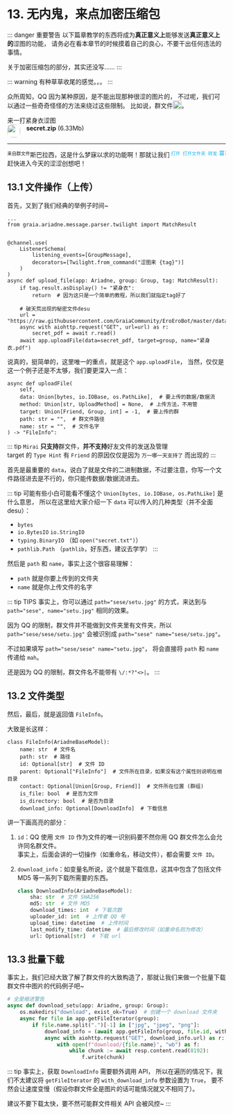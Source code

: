 # 13. 无内鬼，来点加密压缩包

::: danger 重要警告
以下篇章教学的东西将成为**真正意义上**能够发送**真正意义上的**涩图的功能，
请务必在看本章节的时候摸着自己的良心，不要干出任何违法的事情。

关于加密压缩包的部分，其实还没写……
:::

::: warning
有种草草收尾的感觉。。。
:::

众所周知，QQ 因为某种原因，是不能出现那种很涩的图片的，
不过呢，我们可以通过一些奇奇怪怪的方法来绕过这些限制。
比如说，群文件<img src="/images/tutorials/8_wangwang.webp" height=20 style="vertical-align:text-bottom">。

<ChatPanel title="GraiaCommunity">
  <ChatMessage name="GraiaX" onright>来一打紧身衣涩图</ChatMessage>
  <ChatMessage name="EroEroBot" :avatar="$withBase('/avatar/ero.webp')">
    <div style="width: 200px">
      <img src="/images/tutorials/13_compressed_file.svg" class="no-zoom" style="
        width: 30px;
        border-radius:10px;
        border: solid 10px var(--c-details-bg);
        background-color: var(--c-details-bg);
        vertical-align:top;
        margin-right: 10px"/>
      <strong>secret.zip</strong> (6.33Mb)
    </div>
    <hr style="border-top: 2px solid var(--c-details-bg); color: var(--c-details-bg)"/>
    <div style="float:left; font-size: 0.75em">来自群文件</div>
    <div style="float:right; font-size: 0.75em; color: #12B7F5">
      <a onclick="window.open('https:\/\/www.bilibili.com/video/BV1GJ411x7h7', '_blank')" target="_blank" style="color: #12B7F5">打开</a>&nbsp;
      <a onclick="window.open('https:\/\/www.bilibili.com/video/BV1GJ411x7h7', '_blank')" target="_blank" style="color: #12B7F5">打开文件夹</a>&nbsp;
      <a onclick="window.open('http:\/\/connect.qq.com/widget/shareqq/index.html?url=https:\/\/www.bilibili.com/video/BV1GJ411x7h7&sharesource=qzone&title=你被骗了&pics=https:\/\/i1.hdslb.com/bfs/archive/5242750857121e05146d5d5b13a47a2a6dd36e98.jpg&summary=NeverGonnaGiveYouUp&desc=NeverGonnaGiveYouUp', '_blank')" target="_blank" style="color: #12B7F5">转发</a>&nbsp;
      <div style="width:10px; height:2px;border-top:6px double;border-bottom:2px solid;display: inline-block;" onclick="window.open('https:\/\/www.bilibili.com/video/BV1GJ411x7h7', '_blank')"></div>
    <div style="width:1px; height:2px;border-top:6px double;border-bottom:2px solid;display: inline-block;"></div></div>
  </ChatMessage>
</ChatPanel>

斯巴拉西，这是什么梦寐以求的功能啊！那就让我们赶快进入今天的涩涩创想吧！

## 13.1 文件操作（上传）

首先，又到了我们经典的举例子时间~

``` python{15}
...
from graia.ariadne.message.parser.twilight import MatchResult


@channel.use(
    ListenerSchema(
        listening_events=[GroupMessage],
        decorators=[Twilight.from_command("涩图来 {tag}")]
    )
)
async def upload_file(app: Ariadne, group: Group, tag: MatchResult):
    if tag.result.asDisplay() != "紧身衣":
        return  # 因为这只是一个简单的教程，所以我们就指定tag好了

    # 破天荒出现的秘密文件desu
    url = "https://raw.githubusercontent.com/GraiaCommunity/EroEroBot/master/data/secret.pdf"
    async with aiohttp.request("GET", url=url) as r:
        secret_pdf = await r.read()
    await app.uploadFile(data=secret_pdf, target=group, name="紧身衣.pdf")
```

说真的，挺简单的，这里唯一的重点，就是这个 `app.uploadFile`，
当然，仅仅是这一个例子还是不太够，我们要更深入一点：

``` python{3,6-7}
async def uploadFile(
    self,
    data: Union[bytes, io.IOBase, os.PathLike],  # 要上传的数据/数据流
    method: Union[str, UploadMethod] = None,  # 上传方法，不用管
    target: Union[Friend, Group, int] = -1,  # 要上传的群
    path: str = "",  # 群文件路径
    name: str = "",  # 文件名字
) -> "FileInfo":
```

::: tip
`Mirai` **只支持**群文件，**并不支持**好友文件的发送及管理<br>
target 的 `Type Hint` 有 `Friend` 的原因仅仅是因为 `万一哪一天支持了` 而出现的
:::

首先是最重要的 `data`，说白了就是文件的二进制数据，不过要注意，你写一个文件路径进去是不行的，你只能传数据/数据流进去。

::: tip
可能有些小白可能看不懂这个 `Union[bytes, io.IOBase, os.PathLike]` 是什么意思，
所以在这里给大家介绍一下 `data` 可以传入的几种类型（并不全面 desu）：

- `bytes`
- `io.BytesIO` `io.StringIO`
- `typing.BinaryIO` （如 `open("secret.txt")`）
- `pathlib.Path` （`pathlib`，好东西，建议去学学）
:::

然后是 `path` 和 `name`，事实上这个很容易理解：

- `path` 就是你要上传到的文件夹
- `name` 就是你上传文件的名字

::: tip TIPS
事实上，你可以通过 `path="sese/setu.jpg"` 的方式，来达到与
`path="sese", name="setu.jpg"` 相同的效果。

因为 QQ 的限制，群文件并不能做到文件夹里有文件夹，所以
`path="sese/sese/setu.jpg"` 会被识别成 `path="sese" name="sese/setu.jpg"`。

不过如果填写 `path="sese/sese" name="setu.jpg"`，
将会直接将 `path` 和 `name` 传递给 `mah`。

还是因为 QQ 的限制，群文件名不能带有 `\/:*?"<>|`。
:::

## 13.2 文件类型

然后，最后，就是返回值 `FileInfo`。

大致是长这样：

``` python{3,8}
class FileInfo(AriadneBaseModel):
    name: str  # 文件名
    path: str  # 路径
    id: Optional[str]  # 文件 ID
    parent: Optional["FileInfo"]  # 文件所在目录，如果没有这个属性则说明在根目录
    contact: Optional[Union[Group, Friend]]  # 文件所在位置 (群组)
    is_file: bool  # 是否为文件
    is_directory: bool  # 是否为目录
    download_info: Optional[DownloadInfo]  # 下载信息
```

讲一下画高亮的部分：

1. `id`：QQ 使用 `文件 ID` 作为文件的唯一识别码<Curtain>要不然你用 QQ 群文件怎么会允许同名群文件</Curtain>。<br>
    事实上，后面会讲的一切操作（如重命名，移动文件），都会需要 `文件 ID`。

2. `download_info`：如变量名所说，这个就是下载信息，这其中包含了包括文件 MD5 等一系列下载所需要的东西。

    ``` python
    class DownloadInfo(AriadneBaseModel):
        sha: str  # 文件 SHA256
        md5: str  # 文件 MD5
        download_times: int  # 下载次数
        uploader_id: int  # 上传者 QQ 号
        upload_time: datetime  # 上传时间
        last_modify_time: datetime  # 最后修改时间（如重命名则为修改）
        url: Optional[str]  # 下载 url
    ```

## 13.3 批量下载

事实上，我们已经大致了解了群文件的大致构造了，那就让我们来做一个批量下载群文件中图片的代码例子吧~

``` python
# 全是缩进警告
async def download_setu(app: Ariadne, group: Group):
    os.makedirs("download", exist_ok=True)  # 创建一个 download 文件夹
    async for file in app.getFileIterator(group):
        if file.name.split(".")[-1] in ["jpg", "jpeg", "png"]:
            download_info = (await app.getFileInfo(group, file.id, with_download_info=True)).download_info
            async with aiohttp.request("GET", download_info.url) as r:
                with open(f"download/{file.name}", "wb") as f:
                    while chunk := await resp.content.read(8192):
                        f.write(chunk)
```

::: tip
事实上，获取 `DownloadInfo` 需要额外调用 API，
所以在遍历的情况下，我们不太建议将 `getFileIterator` 的 `with_download_info` 参数设置为 `True`，
要不然会让速度变慢（假设你群文件全是图片的话可能情况就又不相同了）。

建议不要下载太快，要不然可能群文件相关 API 会被风控~
:::
